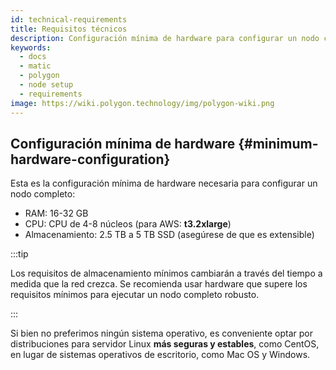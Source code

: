 ```yaml
---
id: technical-requirements
title: Requisitos técnicos
description: Configuración mínima de hardware para configurar un nodo completo
keywords:
  - docs
  - matic
  - polygon
  - node setup
  - requirements
image: https://wiki.polygon.technology/img/polygon-wiki.png
---
```


## Configuración mínima de hardware {#minimum-hardware-configuration}

Esta es la configuración mínima de hardware necesaria para configurar un nodo completo:

- RAM: 16-32 GB
- CPU: CPU de 4-8 núcleos (para AWS: **t3.2xlarge**)
- Almacenamiento: 2.5 TB a 5 TB SSD (asegúrese de que es extensible)

:::tip

Los requisitos de almacenamiento mínimos cambiarán a través del tiempo a medida que la red crezca. Se recomienda usar hardware que supere los requisitos mínimos para ejecutar un nodo completo robusto.

:::

Si bien no preferimos ningún sistema operativo, es conveniente optar por distribuciones para servidor Linux **más seguras y estables**, como CentOS, en lugar de sistemas operativos de escritorio, como Mac OS y Windows.
